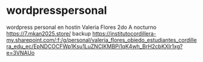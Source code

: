 # wordpresspersonal
wordpress personal en hostin
Valeria Flores
2do A nocturno
https://7.mkan2025.store/
backup https://institutocordillera-my.sharepoint.com/:f:/g/personal/valeria_flores_obiedo_estudiantes_cordillera_edu_ec/EpNDCOCFWp1Ksu1LuZNCIKMBPi1qK4wh_BrH2cbKXlr1xg?e=3VNAUo
